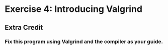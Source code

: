 # Exercise 4: Introducing Valgrind
## Extra Credit
### Fix this program using Valgrind and the compiler as your guide.

